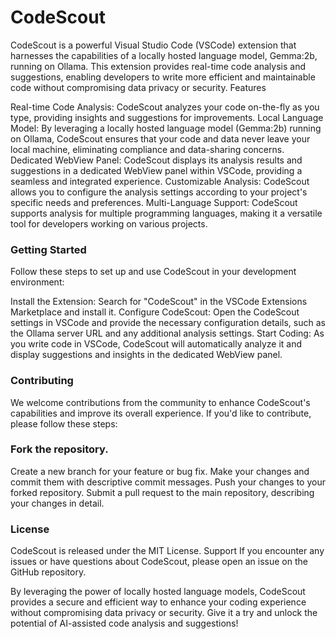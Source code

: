 # CodeScout
CodeScout is a powerful Visual Studio Code (VSCode) extension that harnesses the capabilities of a locally hosted language model, Gemma:2b, running on Ollama. This extension provides real-time code analysis and suggestions, enabling developers to write more efficient and maintainable code without compromising data privacy or security.
Features

Real-time Code Analysis: CodeScout analyzes your code on-the-fly as you type, providing insights and suggestions for improvements.
Local Language Model: By leveraging a locally hosted language model (Gemma:2b) running on Ollama, CodeScout ensures that your code and data never leave your local machine, eliminating compliance and data-sharing concerns.
Dedicated WebView Panel: CodeScout displays its analysis results and suggestions in a dedicated WebView panel within VSCode, providing a seamless and integrated experience.
Customizable Analysis: CodeScout allows you to configure the analysis settings according to your project's specific needs and preferences.
Multi-Language Support: CodeScout supports analysis for multiple programming languages, making it a versatile tool for developers working on various projects.

### Getting Started
Follow these steps to set up and use CodeScout in your development environment:

Install the Extension: Search for "CodeScout" in the VSCode Extensions Marketplace and install it.
Configure CodeScout: Open the CodeScout settings in VSCode and provide the necessary configuration details, such as the Ollama server URL and any additional analysis settings.
Start Coding: As you write code in VSCode, CodeScout will automatically analyze it and display suggestions and insights in the dedicated WebView panel.

### Contributing
We welcome contributions from the community to enhance CodeScout's capabilities and improve its overall experience. If you'd like to contribute, please follow these steps:

### Fork the repository.
Create a new branch for your feature or bug fix.
Make your changes and commit them with descriptive commit messages.
Push your changes to your forked repository.
Submit a pull request to the main repository, describing your changes in detail.

### License
CodeScout is released under the MIT License.
Support
If you encounter any issues or have questions about CodeScout, please open an issue on the GitHub repository.

By leveraging the power of locally hosted language models, CodeScout provides a secure and efficient way to enhance your coding experience without compromising data privacy or security. Give it a try and unlock the potential of AI-assisted code analysis and suggestions!